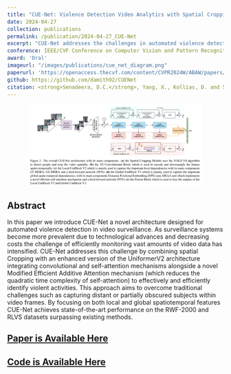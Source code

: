 ```yaml
---
title: "CUE-Net: Violence Detection Video Analytics with Spatial Cropping Enhanced UniformerV2 and Modified Efficient Additive Attention"
date: 2024-04-27
collection: publications
permalink: /publication/2024-04-27_CUE-Net
excerpt: "CUE-Net addresses the challenges in automated violence detection by combining spatial Cropping with an enhanced version of the UniformerV2 architecture, integrating convolutional and self-attention mechanisms alongside a novel Modified Efficient Additive Attention mechanism to effectively and efficiently identify violent activities."
conference: IEEE/CVF Conference on Computer Vision and Pattern Recognition Workshops (CVPRW) 2024
award: 'Oral'
imageurl: "/images/publications/cue_net_diagram.png"
paperurl: 'https://openaccess.thecvf.com/content/CVPR2024W/ABAW/papers/Senadeera_CUE-Net_Violence_Detection_Video_Analytics_with_Spatial_Cropping_Enhanced_UniformerV2_CVPRW_2024_paper.pdf'
github: https://github.com/damith92/CUENet
citation: <strong>Senadeera, D.C.</strong>, Yang, X., Kollias, D. and Slabaugh, G., 2024, June.
---
```


<center><img src="/images/publications/cue_net_diagram.png" alt="CUE-Net Pipeline" style="width:80%;"></center>

## Abstract

In this paper we introduce CUE-Net a novel architecture designed for automated violence detection in video surveillance. As surveillance systems become more prevalent due to technological advances and decreasing costs the challenge of efficiently monitoring vast amounts of video data has intensified. CUE-Net addresses this challenge by combining spatial Cropping with an enhanced version of the UniformerV2 architecture integrating convolutional and self-attention mechanisms alongside a novel Modified Efficient Additive Attention mechanism (which reduces the quadratic time complexity of self-attention) to effectively and efficiently identify violent activities. This approach aims to overcome traditional challenges such as capturing distant or partially obscured subjects within video frames. By focusing on both local and global spatiotemporal features CUE-Net achieves state-of-the-art performance on the RWF-2000 and RLVS datasets surpassing existing methods.

## [Paper is Available Here](https://openaccess.thecvf.com/content/CVPR2024W/ABAW/papers/Senadeera_CUE-Net_Violence_Detection_Video_Analytics_with_Spatial_Cropping_Enhanced_UniformerV2_CVPRW_2024_paper.pdf)

## [Code is Available Here](https://github.com/damith92/CUENet)